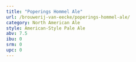 ```yaml
---
title: "Poperings Hommel Ale"
url: /brouwerij-van-eecke/poperings-hommel-ale/
category: North American Ale
style: American-Style Pale Ale
abv: 7.5
ibu: 0
srm: 0
upc: 0
---
```


